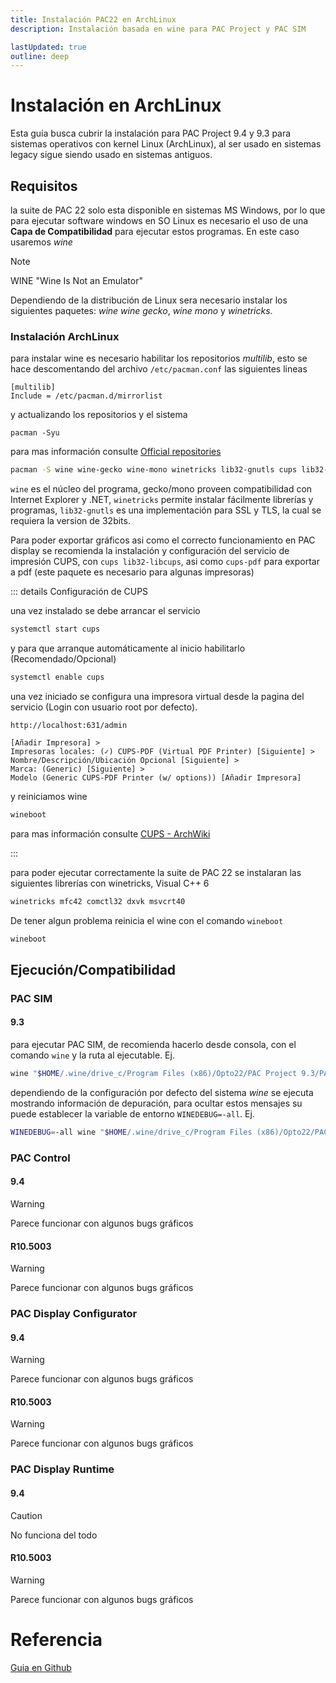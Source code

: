 ```yaml
---
title: Instalación PAC22 en ArchLinux
description: Instalación basada en wine para PAC Project y PAC SIM

lastUpdated: true
outline: deep
---
```


# Instalación en ArchLinux

Esta guía busca cubrir la instalación para PAC Project 9.4 y 9.3 para sistemas operativos con kernel Linux (ArchLinux), al ser usado en sistemas legacy sigue siendo usado en sistemas antiguos.

## Requisitos

la suite de PAC 22 solo esta disponible en sistemas MS Windows, por lo que para ejecutar software windows en SO Linux es necesario el uso de una **Capa de Compatibilidad** para ejecutar estos programas. En este caso usaremos *wine*

> [!NOTE]
> WINE "Wine Is Not an Emulator"

Dependiendo de la distribución de Linux sera necesario instalar los siguientes paquetes: *wine* *wine gecko*, *wine mono* y *winetricks*.

### Instalación ArchLinux

para instalar wine es necesario habilitar los repositorios *multilib*, esto se hace descomentando del archivo `/etc/pacman.conf` las siguientes lineas

```
[multilib]
Include = /etc/pacman.d/mirrorlist
```

y actualizando los repositorios y el sistema
<div class='console'>

```
pacman -Syu
```

</div>
<div class='console'>

para mas información consulte [Official repositories](https://wiki.archlinux.org/title/Official_repositories#multilib)

```bash
pacman -S wine wine-gecko wine-mono winetricks lib32-gnutls cups lib32-libcups cups-pdf
```

</div>

`wine` es el núcleo del programa, gecko/mono proveen compatibilidad con Internet Explorer y .NET, `winetricks` permite instalar fácilmente librerías y programas, `lib32-gnutls` es una implementación para SSL y TLS, la cual se requiera la version de 32bits.

Para poder exportar gráficos asi como el correcto funcionamiento en PAC display se recomienda la instalación y configuración del servicio de impresión CUPS, con `cups lib32-libcups`, asi como `cups-pdf` para exportar a pdf (este paquete es necesario para algunas impresoras)

::: details Configuración de CUPS

una vez instalado se debe arrancar el servicio

<div class='console'>

```bash
systemctl start cups
```
</div>

y para que arranque automáticamente al inicio habilitarlo (Recomendado/Opcional)
<div class='console'>

```bash
systemctl enable cups
```

</div>
una vez iniciado se configura una impresora virtual desde la pagina del servicio (Login con usuario root por defecto). 

`http://localhost:631/admin`

```
[Añadir Impresora] >
Impresoras locales: (✓) CUPS-PDF (Virtual PDF Printer) [Siguiente] >
Nombre/Descripción/Ubicación Opcional [Siguiente] >
Marca: (Generic) [Siguiente] >
Modelo (Generic CUPS-PDF Printer (w/ options)) [Añadir Impresora]
```

y reiniciamos wine

<div class='console'>

```bash
wineboot
```

</div>

para mas información consulte [CUPS - ArchWiki](https://wiki.archlinux.org/title/CUPS)

:::

para poder ejecutar correctamente la suite de PAC 22 se instalaran las siguientes librerías con winetricks, Visual C++ 6

<div class='console'>

```bash
winetricks mfc42 comctl32 dxvk msvcrt40
```

De tener algun problema reinicia el wine con el comando `wineboot`

```bash
wineboot
```

</div>

## Ejecución/Compatibilidad <Badge type="info" text="Wine 10.2" /><Badge type="info" text="Wayland" />

### PAC SIM

#### 9.3

para ejecutar PAC SIM, de recomienda hacerlo desde consola, con el comando `wine` y la ruta al ejecutable. Ej.

<div class='console'>

```bash
wine "$HOME/.wine/drive_c/Program Files (x86)/Opto22/PAC Project 9.3/PAC Sim/SNAPPACSim.exe"
```

</div>

dependiendo de la configuración por defecto del sistema *wine* se ejecuta mostrando información de depuración, para ocultar estos mensajes su puede establecer la variable de entorno `WINEDEBUG=-all`. Ej.

<div class='console'>

```bash
WINEDEBUG=-all wine "$HOME/.wine/drive_c/Program Files (x86)/Opto22/PAC Project 9.3/PAC Sim/SNAPPACSim.exe"
```

</div>

### PAC Control

#### 9.4
> [!WARNING]
> Parece funcionar con algunos bugs gráficos

#### R10.5003
> [!WARNING]
> Parece funcionar con algunos bugs gráficos

### PAC Display Configurator

#### 9.4
> [!WARNING]
> Parece funcionar con algunos bugs gráficos

#### R10.5003
> [!WARNING]
> Parece funcionar con algunos bugs gráficos

### PAC Display Runtime

#### 9.4
> [!CAUTION]
> No funciona del todo

#### R10.5003
> [!WARNING]
> Parece funcionar con algunos bugs gráficos

# Referencia

[Guia en Github](https://github.com/enokson/opto22)